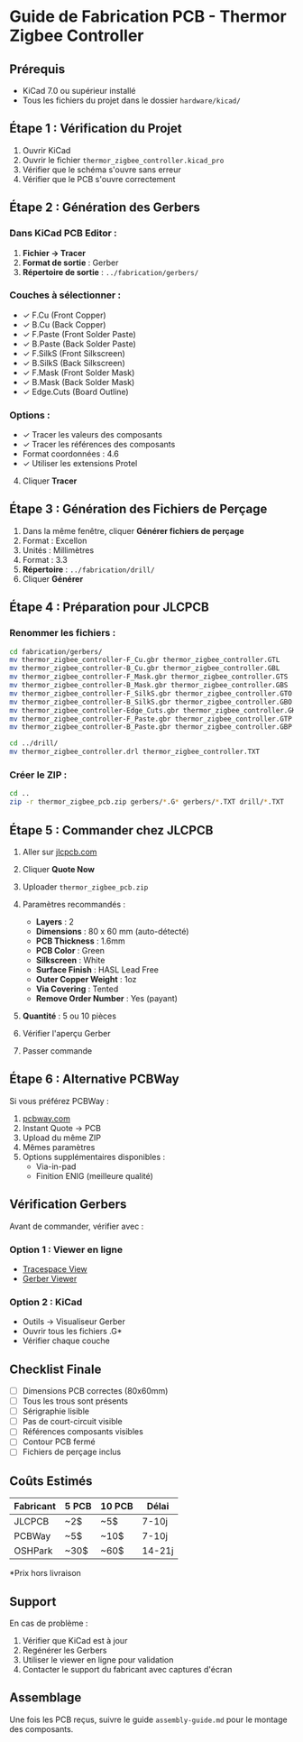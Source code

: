 # Guide de Fabrication PCB - Thermor Zigbee Controller

## Prérequis

- KiCad 7.0 ou supérieur installé
- Tous les fichiers du projet dans le dossier `hardware/kicad/`

## Étape 1 : Vérification du Projet

1. Ouvrir KiCad
2. Ouvrir le fichier `thermor_zigbee_controller.kicad_pro`
3. Vérifier que le schéma s'ouvre sans erreur
4. Vérifier que le PCB s'ouvre correctement

## Étape 2 : Génération des Gerbers

### Dans KiCad PCB Editor :

1. **Fichier → Tracer**
2. **Format de sortie** : Gerber
3. **Répertoire de sortie** : `../fabrication/gerbers/`

### Couches à sélectionner :

- ✓ F.Cu (Front Copper)
- ✓ B.Cu (Back Copper)  
- ✓ F.Paste (Front Solder Paste)
- ✓ B.Paste (Back Solder Paste)
- ✓ F.SilkS (Front Silkscreen)
- ✓ B.SilkS (Back Silkscreen)
- ✓ F.Mask (Front Solder Mask)
- ✓ B.Mask (Back Solder Mask)
- ✓ Edge.Cuts (Board Outline)

### Options :

- ✓ Tracer les valeurs des composants
- ✓ Tracer les références des composants
- Format coordonnées : 4.6
- ✓ Utiliser les extensions Protel

4. Cliquer **Tracer**

## Étape 3 : Génération des Fichiers de Perçage

1. Dans la même fenêtre, cliquer **Générer fichiers de perçage**
2. Format : Excellon
3. Unités : Millimètres
4. Format : 3.3
5. **Répertoire** : `../fabrication/drill/`
6. Cliquer **Générer**

## Étape 4 : Préparation pour JLCPCB

### Renommer les fichiers :

```bash
cd fabrication/gerbers/
mv thermor_zigbee_controller-F_Cu.gbr thermor_zigbee_controller.GTL
mv thermor_zigbee_controller-B_Cu.gbr thermor_zigbee_controller.GBL
mv thermor_zigbee_controller-F_Mask.gbr thermor_zigbee_controller.GTS
mv thermor_zigbee_controller-B_Mask.gbr thermor_zigbee_controller.GBS
mv thermor_zigbee_controller-F_SilkS.gbr thermor_zigbee_controller.GTO
mv thermor_zigbee_controller-B_SilkS.gbr thermor_zigbee_controller.GBO
mv thermor_zigbee_controller-Edge_Cuts.gbr thermor_zigbee_controller.GKO
mv thermor_zigbee_controller-F_Paste.gbr thermor_zigbee_controller.GTP
mv thermor_zigbee_controller-B_Paste.gbr thermor_zigbee_controller.GBP

cd ../drill/
mv thermor_zigbee_controller.drl thermor_zigbee_controller.TXT
```

### Créer le ZIP :

```bash
cd ..
zip -r thermor_zigbee_pcb.zip gerbers/*.G* gerbers/*.TXT drill/*.TXT
```

## Étape 5 : Commander chez JLCPCB

1. Aller sur [jlcpcb.com](https://jlcpcb.com)
2. Cliquer **Quote Now**
3. Uploader `thermor_zigbee_pcb.zip`
4. Paramètres recommandés :
   - **Layers** : 2
   - **Dimensions** : 80 x 60 mm (auto-détecté)
   - **PCB Thickness** : 1.6mm
   - **PCB Color** : Green
   - **Silkscreen** : White
   - **Surface Finish** : HASL Lead Free
   - **Outer Copper Weight** : 1oz
   - **Via Covering** : Tented
   - **Remove Order Number** : Yes (payant)

5. **Quantité** : 5 ou 10 pièces
6. Vérifier l'aperçu Gerber
7. Passer commande

## Étape 6 : Alternative PCBWay

Si vous préférez PCBWay :

1. [pcbway.com](https://www.pcbway.com)
2. Instant Quote → PCB
3. Upload du même ZIP
4. Mêmes paramètres
5. Options supplémentaires disponibles :
   - Via-in-pad
   - Finition ENIG (meilleure qualité)

## Vérification Gerbers

Avant de commander, vérifier avec :

### Option 1 : Viewer en ligne
- [Tracespace View](https://tracespace.io/view/)
- [Gerber Viewer](https://gerber-viewer.ucamco.com/)

### Option 2 : KiCad
- Outils → Visualiseur Gerber
- Ouvrir tous les fichiers .G*
- Vérifier chaque couche

## Checklist Finale

- [ ] Dimensions PCB correctes (80x60mm)
- [ ] Tous les trous sont présents
- [ ] Sérigraphie lisible
- [ ] Pas de court-circuit visible
- [ ] Références composants visibles
- [ ] Contour PCB fermé
- [ ] Fichiers de perçage inclus

## Coûts Estimés

| Fabricant | 5 PCB | 10 PCB | Délai |
|-----------|-------|--------|-------|
| JLCPCB | ~2$ | ~5$ | 7-10j |
| PCBWay | ~5$ | ~10$ | 7-10j |
| OSHPark | ~30$ | ~60$ | 14-21j |

*Prix hors livraison

## Support

En cas de problème :
1. Vérifier que KiCad est à jour
2. Regénérer les Gerbers
3. Utiliser le viewer en ligne pour validation
4. Contacter le support du fabricant avec captures d'écran

## Assemblage

Une fois les PCB reçus, suivre le guide `assembly-guide.md` pour le montage des composants.